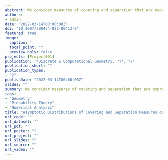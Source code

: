 ```yaml
---
abstract: We consider measures of covering and separation that are expressed through maxima and minima of distances between points of an hypersphere. We investigate the behavior of these measures when applied to a sample of independent and uniformly distributed points. In particular, we derive their asymptotic distributions when the number of points diverges. These results can be useful as a benchmark against which deterministic point sets can be evaluated. Whenever possible, we supplement the rigorous derivation of these limiting distributions with some heuristic reasonings based on extreme value theory. As a by-product, we provide a proof for a conjecture on the hole radius associated to a facet of the convex hull of points distributed on the hypersphere.
authors:
- admin
date: "2022-03-14T00:00:00Z"
doi: "10.1007/s00454-022-00413-9"
featured: true
image:
  caption: ''
  focal_point: ""
  preview_only: false
projects: [Project001]
publication: '*Discrete & Computational Geometry, ??*, ??'
publication_short: ""
publication_types:
- "2"
publishDate: "2022-03-14T00:00:00Z"
slides: ""
summary: We consider measures of covering and separation that are expressed through maxima and minima of distances between points of an hypersphere. We investigate the behavior of these measures when applied to a sample of independent and uniformly distributed points. In particular, we derive their asymptotic distributions when the number of points diverges. These results can be useful as a benchmark against which deterministic point sets can be evaluated. Whenever possible, we supplement the rigorous derivation of these limiting distributions with some heuristic reasonings based on extreme value theory. As a by-product, we provide a proof for a conjecture on the hole radius associated to a facet of the convex hull of points distributed on the hypersphere.
tags:
- "Geometry"
- "Probability Theory"
- "Numerical Analysis"
title: "Asymptotic Distributions of Covering and Separation Measures on the Hypersphere"
url_code: ""
url_dataset: ""
url_pdf: ""
url_poster: ""
url_project: ""
url_slides: ""
url_source: ""
url_video: ""
---
```



<script type="text/javascript" src="//cdn.plu.mx/widget-details.js"></script>
<a href="https://plu.mx/plum/a/?doi=" class="plumx-details"></a>
